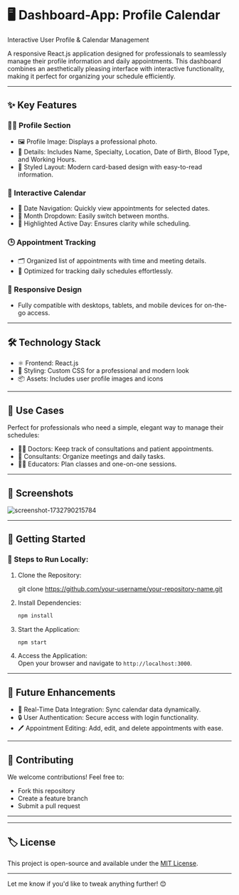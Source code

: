# 🖥️ Dashboard-App: Profile Calendar  
Interactive User Profile & Calendar Management  

A responsive React.js application designed for professionals to seamlessly manage their profile information and daily appointments. This dashboard combines an aesthetically pleasing interface with interactive functionality, making it perfect for organizing your schedule efficiently.  

---

## ✨ Key Features
### 🧑‍⚕️ Profile Section  
- 🖼️ Profile Image: Displays a professional photo.  
- 📝 Details: Includes Name, Specialty, Location, Date of Birth, Blood Type, and Working Hours.  
- 🎨 Styled Layout: Modern card-based design with easy-to-read information.

### 📅 Interactive Calendar  
- 📌 Date Navigation: Quickly view appointments for selected dates.  
- 📆 Month Dropdown: Easily switch between months.  
- 🌟 Highlighted Active Day: Ensures clarity while scheduling.

### 🕒 Appointment Tracking  
- 🗂️ Organized list of appointments with time and meeting details.  
- 🚀 Optimized for tracking daily schedules effortlessly.  

### 📱 Responsive Design  
- Fully compatible with desktops, tablets, and mobile devices for on-the-go access.

---

## 🛠️ Technology Stack
- ⚛️ Frontend: React.js  
- 🎨 Styling: Custom CSS for a professional and modern look  
- 📦 Assets: Includes user profile images and icons  

---

## 🎯 Use Cases
Perfect for professionals who need a simple, elegant way to manage their schedules:  
- 👩‍⚕️ Doctors: Keep track of consultations and patient appointments.  
- 💼 Consultants: Organize meetings and daily tasks.  
- 👩‍🏫 Educators: Plan classes and one-on-one sessions.

---

## 📸 Screenshots
![screenshot-1732790215784](https://github.com/user-attachments/assets/db3f4b29-588a-400d-8ff5-ba6c3a43116e)



---

## 🚀 Getting Started
### 🔧 Steps to Run Locally:  
1. Clone the Repository:  
   
   git clone https://github.com/your-username/your-repository-name.git
 
2. Install Dependencies:  
   ```bash
   npm install
   ```
3. Start the Application:  
   ```bash
   npm start
   ```
4. Access the Application:  
   Open your browser and navigate to `http://localhost:3000`.

---

## 🔮 Future Enhancements
- 🔄 Real-Time Data Integration: Sync calendar data dynamically.  
- 🔒 User Authentication: Secure access with login functionality.  
- 🖊️ Appointment Editing: Add, edit, and delete appointments with ease.  

---

## 🤝 Contributing
We welcome contributions! Feel free to:  
- Fork this repository  
- Create a feature branch  
- Submit a pull request  

---

---

## 🏷️ License
This project is open-source and available under the [MIT License](LICENSE).  

---

Let me know if you'd like to tweak anything further! 😊
